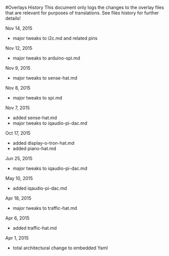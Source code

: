 #Overlays History
This document only logs the changes to the overlay files that are relevant for purposes of translations. See files history for further details!

Nov 14, 2015
- major tweaks to i2c.md and related pins

Nov 12, 2015
- major tweaks to arduino-spi.md

Nov 9, 2015
- major tweaks to sense-hat.md

Nov 8, 2015
- major tweaks to spi.md

Nov 7, 2015
- added sense-hat.md
- major tweaks to iqaudio-pi-dac.md

Oct 17, 2015
- added display-o-tron-hat.md
- added piano-hat.md

Jun 25, 2015
- major tweaks to iqaudio-pi-dac.md

May 10, 2015
- added iqaudio-pi-dac.md

Apr 18, 2015
- major tweaks to traffic-hat.md

Apr 6, 2015
- added traffic-hat.md

Apr 1, 2015
- total architectural change to embedded Yaml